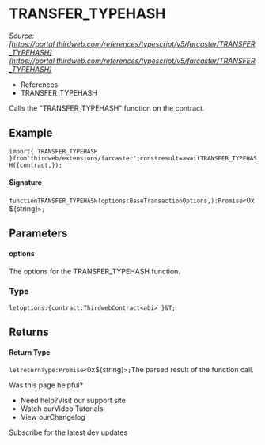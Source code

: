 # TRANSFER_TYPEHASH

*Source: [https://portal.thirdweb.com/references/typescript/v5/farcaster/TRANSFER_TYPEHASH](https://portal.thirdweb.com/references/typescript/v5/farcaster/TRANSFER_TYPEHASH)*

* References
* TRANSFER_TYPEHASH

Calls the "TRANSFER_TYPEHASH" function on the contract.

## Example

`import{ TRANSFER_TYPEHASH }from"thirdweb/extensions/farcaster";constresult=awaitTRANSFER_TYPEHASH({contract,});`
#### Signature

`functionTRANSFER_TYPEHASH(options:BaseTransactionOptions,):Promise<`0x${string}`>;`
## Parameters

#### options

The options for the TRANSFER_TYPEHASH function.

### Type

`letoptions:{contract:ThirdwebContract<abi> }&T;`
## Returns

#### Return Type

`letreturnType:Promise<`0x${string}`>;`The parsed result of the function call.

Was this page helpful?

* Need help?Visit our support site
* Watch ourVideo Tutorials
* View ourChangelog

Subscribe for the latest dev updates

